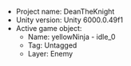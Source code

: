 <!-- UNITY CODE ASSIST INSTRUCTIONS START -->
- Project name: DeanTheKnight
- Unity version: Unity 6000.0.49f1
- Active game object:
  - Name: yellowNinja - idle_0
  - Tag: Untagged
  - Layer: Enemy
<!-- UNITY CODE ASSIST INSTRUCTIONS END -->